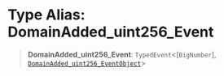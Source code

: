 # Type Alias: DomainAdded\_uint256\_Event

> **DomainAdded\_uint256\_Event**: `TypedEvent`\<\[`BigNumber`\], [`DomainAdded_uint256_EventObject`](../interfaces/DomainAdded_uint256_EventObject.md)\>
